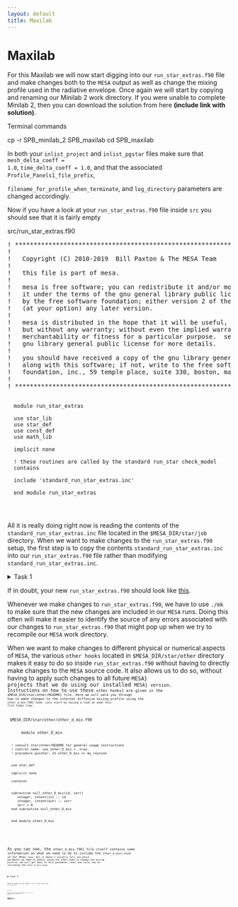 ```yaml
---
layout: default
title: Maxilab
---
```

# Maxilab

For this Maxilab we will now start digging into our <code>run_star_extras.f90</code> file and make changes both to the <code>MESA</code> output as well as change the mixing profile used in the radiative envelope. Once again we will start by copying and renaming our Minilab 2 work directory. If you were unable to complete Minilab 2, then you can download the solution from here **(include link with solution)**.

<div class="terminal-title"> Terminal commands </div> 
<div class="terminal"><p>
cp -r SPB_minilab_2 SPB_maxilab
cd SPB_maxilab
</p></div>

In both your <code>inlist_project</code> and <code>inlist_pgstar</code> files make sure that <code>mesh_delta_coeff = 1.0</code>, <code>time_delta_coeff = 1.0</code>, and that the associated <code>Profile_Panels1_file_prefix</code>, 

<code>filename_for_profile_when_terminate</code>, and <code>log_directory</code> parameters are changed accordingly.<br>

Now if you have a look at your <code>run_star_extras.f90</code> file inside <code>src</code> you should see that it is fairly empty

<div class="filetext-title"> src/run_star_extras.f90 </div> 
<div class="filetext"><p><pre class=pre-filetext>
! ***********************************************************************
!
!   Copyright (C) 2010-2019  Bill Paxton & The MESA Team
!
!   this file is part of mesa.
!
!   mesa is free software; you can redistribute it and/or modify
!   it under the terms of the gnu general library public license as published
!   by the free software foundation; either version 2 of the license, or
!   (at your option) any later version.
!
!   mesa is distributed in the hope that it will be useful, 
!   but without any warranty; without even the implied warranty of
!   merchantability or fitness for a particular purpose.  see the
!   gnu library general public license for more details.
!
!   you should have received a copy of the gnu library general public license
!   along with this software; if not, write to the free software
!   foundation, inc., 59 temple place, suite 330, boston, ma 02111-1307 usa
!
! ***********************************************************************
 
      module run_star_extras

      use star_lib
      use star_def
      use const_def
      use math_lib
      
      implicit none
      
      ! these routines are called by the standard run_star check_model
      contains
      
      include 'standard_run_star_extras.inc'

      end module run_star_extras
</pre></p></div>

All it is really doing right now is reading the contents of the <code>standard_run_star_extras.inc</code> file located in the <code>$MESA_DIR/star/job</code> directory. When we want to make changes to the <code>run_star_extras.f90</code> setup, the first step is to copy the contents <code>standard_run_star_extras.inc</code> into our <code>run_star_extras.f90</code> file rather than modifying <code>standard_run_star_extras.inc</code>. <br>

<task><details>
<summary>Task 1</summary><p>
Replace the line <code>include 'standard_run_star_extras.inc'</code> in <code>run_star_extras.f90</code> with the contents of <code>$MESA_DIR/star/job/standard_run_star_extras.inc</code>. Then do a <code>./clean</code> and <code>./mk</code> in your working directory (not in the <code>src</code> directory) to check that everything is working as it should.
</p></details></task>

If in doubt, your new <code>run_star_extras.f90</code> should look like [this](https://www.dropbox.com/s/lqo86zd66sriziz/run_star_extras.f90?dl=0).<br>

Whenever we make changes to <code>run_star_extras.f90</code>, we have to use <code>./mk</code> to make sure that the new changes are included in our <code>MESA</code> runs. Doing this often will make it easier to identify the source of any errors associated with our changes to <code>run_star_extras.f90</code> that might pop up when we try to recompile our <code>MESA</code> work directory.

When we want to make changes to different physical or numerical aspects of <code>MESA</code>, the various <code>other hooks</code> located in <code>$MESA_DIR/star/other</code> directory makes it easy to do so inside <code>run_star_extras.f90</code> without having to directly make changes to the <code>MESA</code> source code. It also allows us to do so, without having to apply such changes to all future <code>MESA} projects that we do using our installed <code>MESA} version. Instructions on how to use these <code>other hooks} are given in the <code>$MESA_DIR/star/other/README} file. Here we will walk you through how to make changes to the internal diffusive mixing profile using the <code>other_d_mix.f90} hook. Lets start by having a look at what this file looks like.

<div class="filetext-title"> $MESA_DIR/star/other/other_d_mix.f90 </div> 
<div class="filetext"><p><pre class=pre-filetext>
      module other_D_mix

      ! consult star/other/README for general usage instructions
      ! control name: use_other_D_mix = .true.
      ! procedure pointer: s% other_D_mix => my_routine


      use star_def

      implicit none
      
      contains
      
      
      subroutine null_other_D_mix(id, ierr)
         integer, intent(in) :: id
         integer, intent(out) :: ierr
         ierr = 0
      end subroutine null_other_D_mix


      end module other_D_mix
</pre></p></div>

As you can see, the <code>other_d_mix.f90} file itself contains some information on what we need to do to include the <code>other_d_mix} hook in our <code>MESA} runs, but it doesn't actually tell use which parameter we need to modify using the other hook to change the mixing profile. We will get back to this parameter later and focus now on including the <code>other_d_mix} hook.<br>

<task><details>
<summary>Task 2</summary><p>
Copy the subroutine <code>null_other_D_mix} from <code>other_d_mix.f90} and place it right after the line <code>end subroutine extras_controls} in your <code>run_star_extras.f90}. Rename the <code>null_other_D_mix} subroutine to <code>my_other_D_mix}. Do <code>./mk} to make sure you didn't make any mistakes.
</p></details></task>

Next we need to tell <code>MESA} to use our new subroutine <code>my_other_D_mix}.<br>

<task><details>
<summary>Task 3</summary><p>
In <code>inlist_project} add the line<br> <code>use_other_D_mix = .true.</code><br> under the <code>&controls} section. In <code>run_star_extras.f90} add the line<br> <code>s% other_D_mix => my_other_D_mix</code><br> at the end of the <code>extras_controls} subroutine. Then compile (<code>./mk}) and run (<code>./rn}) <code>MESA}. Does anything happen to your mixing <code>pgstar} window?
</p></details></task>

Currently, nothing new is actually happening to the mixing profile in <code>MESA} because we haven't asked <code>MESA} to change it yet. This makes it difficult to tell if <code>MESA} is actually calling our new subroutine <code>my_other_D_mix}. To check this, we can add a print statement to <code>my_other_D_mix}.<br> 

<task><details>
<summary>Task 4</summary><p>
Add the line<br> <code>print *, 'I am using my_other_D_mix'</code><br> to your <code>my_other_D_mix} subroutine inside <code>run_star_extras.f90}. Recompile and run <code>MESA}, then check the terminal output to see if the line <code>'I am using my_other_D_mix'} starts to show up.
</p></details></task>

Now that we know that <code>MESA} is actually calling our <code>my_other_D_mix} subroutine, we need to figure out which parameter we have to modify to change the mixing profile. Figuring this out is not always straightforward if we only go by the information available inside the <code>other hooks}, and may require some digging into the <code>MESA} setup. The name of the subroutine <code>null_other_D_mix} inside <code>other_d_mix.f90} does give us the hint that it might be called <code>D_mix}. Lets try to see if this is a parameter that actually exists in <code>MESA}.

<div class="terminal-title"> Terminal commands </div> 
<div class="terminal"><p>
cd $MESA_DIR
grep -rI D_mix star/private
</p></div>

When typing in these commands, you should eventually see the following output 

<div class="terminal-title"> Terminal output </div> 
<div class="terminal"><p></pre class=pre-terminal>
...
star/private/mix_info.f90:  s% D_mix(k) = 0d0
star/private/mix_info.f90:  s% D_mix(k) = s% conv_vel(k)*s% mixing_length_alpha*s% Hp_face(k)/3d0
star/private/mix_info.f90:  s% cdc(k) = cdc_factor(k)*s% D_mix(k)
star/private/mix_info.f90:  s% D_mix(k) = s% mlt_D(k)
star/private/mix_info.f90:  if (s% set_min_D_mix .and. s% ye(nz) >= s% min_center_Ye_for_min_D_mix) then
star/private/mix_info.f90:  if (s% D_mix(k) >= s% min_D_mix) cycle
star/private/mix_info.f90:  if (s% m(k) > s% mass_upper_limit_for_min_D_mix*Msun) cycle
star/private/mix_info.f90:  if (s% m(k) < s% mass_lower_limit_for_min_D_mix*Msun) cycle
star/private/mix_info.f90:  s% D_mix(k) = s% min_D_mix
...
</pre></p></div>

As seen in the output above, there is indeed a parameter in <code>MESA} called <code>D_mix} that we should be able to access using the <code>star_info} pointer <code>s%}. Lets try to use this in our <code>my_other_D_mix} subroutine and change the diffusive mixing coefficient to be some fixed value throughout the star. In order to do so, we first have to let our <code>my_other_D_mix} subroutine have access to the information in <code>star_info} and define an integer <code>k} for run a do loop over. In order for this to work, your <code>my_other_D_mix} subroutine should look something like this

<div class="filetext-title"> run_star_extras.f90 </div> 
<div class="filetext"><p><pre class=pre-filetext>
      subroutine my_other_D_mix(id, ierr)
         integer, intent(in) :: id
         integer, intent(out) :: ierr
         type (star_info), pointer :: s
         integer :: k
         ierr = 0
         call star_ptr(id, s, ierr)
         if (ierr /= 0) return

         print *, 'I am using my_other_D_mix'
         
         do k=1, s% nz
            s% D_mix(k) = 
         end do

      end subroutine my_other_D_mix
</pre></p></div>

Notice that we a running a <code>do} loop from the outermost cell (<code>k=1}) to the inner mesh grid point (<code>s% nz}) and changing the value of <code>D_mix} throughout the stellar model. <br>

<task><details>
<summary>Task 5</summary><p>
Implement the changes to your <code>my_other_D_mix} subroutine listed above and set the diffusive mixing coefficient <code>D_mix} to be $10^4$ throughout the star. Recompile and run <code>MESA}. What happens to your <code>pgstar} mixing window?
</p></details></task>

Currently, it looks like the diffusive mixing coefficient is only being changed inside the convective core and the overshooting region, and is now constant in both regions. Let's double check if anything is happening to the profile in the radiative envelope.<br>

<task><details>
<summary>Task 6</summary><p>
If you haven't done so already in bonus exercise 1 of Minilab 2, then copy <code>profile_columns.list} from <code>$MESA_DIR/star/defaults/} to your <code>SPB_maxilab} work directory. Make sure that <code>brunt_N2}, <br> <code>brunt_N2_structure_term}, <code>brunt_N2_composition_term}, and <code>log_D_mix} are included as output. Then add the following to <code>inlist_pgstar}:

<code>Profile_Panels1_win_flag = .true.</code><br> 
<code>Profile_Panels1_num_panels = 3</code><br> 
<code>Profile_Panels1_yaxis_name(1) = 'brunt_N2'</code><br>
<code>Profile_Panels1_other_yaxis_name(1) = ''</code><br>
<code>Profile_Panels1_yaxis_name(2) = 'brunt_N2_structure_term'</code><br> <code>Profile_Panels1_other_yaxis_name(2) = 'brunt_N2_composition_term'</code><br> 
<code>Profile_Panels1_yaxis_name(3) = 'log_D_mix</code><br> <code>Profile_Panels1_other_yaxis_name(3) = ''</code><br> <code>Profile_Panels1_file_flag = .true.</code><br> <code>Profile_Panels1_file_dir = 'png'</code><br>
<code>Profile_Panels1_file_prefix = 'profile_panels1_1.0mdc_1.0tdc_'</code><br>
<code>Profile_Panels1_file_width = 12</code><br>
<code>Profile_Panels1_file_aspect_ratio = 0.75</code>
</p></details></task>

When you now run <code>MESA}, you should see that although nothing seems to be happening in the envelope according to the <code>pgstar} mixing window, then the mixing profile is indeed constant throughout the star. In other words, <code>MESA} is doing what we are telling it to do. This is because our ``new'' mixing profile has not been assigned a mixing type. For an overview of what different types are available, have a look <code>$MESA_DIR/const/public/const_def.f90}.

<div class="filetext-title"> $MESA_DIR/const/public/const_def.f90 </div> 
<div class="filetext"><p><pre class=pre-filetext>
...
! mixing types
! NOTE: some packages may depend on the order
integer, parameter :: crystallized = -1
integer, parameter :: no_mixing = 0
integer, parameter :: convective_mixing = 1
integer, parameter :: overshoot_mixing = 2
integer, parameter :: semiconvective_mixing = 3
integer, parameter :: thermohaline_mixing = 4
integer, parameter :: rotation_mixing = 5
integer, parameter :: rayleigh_taylor_mixing = 6
integer, parameter :: minimum_mixing = 7
integer, parameter :: anonymous_mixing = 8  ! AKA "WTF_mixing"
integer, parameter :: leftover_convective_mixing = 9  
...
</pre></p></div>

All of these integer values for the different mixing types are contained within the <code>s% mixing_type(:)} parameter. In other words, a region where <code>s% mixing_type(k) = 1} has convective mixing. For now, lets set the envelope mixing to correspond to the minimum mixing, i.e. <code>s% mixing_type(k) = 7}. To do so, we first have to activate the minimum mixing in <code>MESA}.<br>

<task><details>
<summary>Task 7</summary><p>
In <code>inlist_project} set the parameter <code>set_min_D_mix = .true.} and tell <code>MESA} to use 0.1 as the minimum diffusive mixing coefficient. Make sure that <code>mixing_type} is included as a profile output, and include it in <code>inlist_pgstar} as <code>Profile_Panels1_other_yaxis_name(3)}. Then run <code>MESA}.
</p></details></task>

<hint><details>
<summary> Hint </summary><p>
The parameter used to set the minimum mixing value is called <code>min_D_mix}.
</p></details></hint>

You should now see the envelope mixing, i.e. minimum mixing, appears as an orange line in your <code>pgstar} mixing window. 

So far we have been completely overwriting the mixing profile throughout the star to a constant value, even inside the convective regions. So even though we are telling <code>MESA} to do something silly, it is still running and trying to find a solution! What we want to do is only change the mixing profile in the radiative envelope, i.e. avoid regions where we have convective mixing and overshoot mixing.<br> 

<task><details>
<summary>Task 8</summary><p>
Modify your <code>my_other_D_mix} subroutine to only change the mixing profile when no convective or diffusive overshoot mixing is happening. You can do so using an <code>if} statement inside your <code>do} loop.
</p></details></task>

In Fortran, <code>if} statements are written in the format

<div class="filetext-title"> if statements </div> 
<div class="filetext"><p><pre class=pre-filetext>
if ((one condition) .and. (another condition)) then
    Do something
endif
</pre></p></div>

You can also use such <code>if} statements to exit a <code>do}-loop once a condition has been met

<div class="filetext-title"> if condition then do something and exit do-loop </div> 
<div class="filetext"><p><pre class=pre-filetext>
do k=1, s% nz
    if (a condition) then
        Do something
        exit
    endif
end do
</pre></p></div>

<code>Fortran} has three logical operators: <code>.and.}, <code>.or.}, and <code>.not.</code><br> 
Additional useful comparison operators are given in the table below

\begin{center}
\small
\begin{tabular}{|l|c|c|}
\hline
Condition  & <code>Fortran} text form  & <code>Fortran} symbol form
\hline
 equal to & <code>.eq.} & <code>==</code><br> [1ex]
 not equal to &  <code>.ne.} & <code>/=</code><br> [1ex]
 greater than &  <code>.gt.} & <code>></code><br> [1ex]
 less than &  <code>.lt.} & <code><</code><br> [1ex]
 greater or equal to &  <code>.ge.} & <code>>=</code><br> [1ex]
 less or equal to &  <code>.lt.} & <code><=</code><br> [1ex]
\hline
\end{tabular}
\end{center}

Knowing these will be useful in the following steps as well and whenever you want to add things to your <code>run_star_extras.f90} in general. 

Notice that right now there is a discontinuity in our mixing profile when we go from overshoot to minimum mixing. We want to get rid of this discontinuity by modifying our <code>my_other_D_mix} subroutine to automatically change the diffusive mixing coefficient to $10^4$ when the original diffusive mixing profile drops below this value. We will do so in a bit of a round-about way to prepare us for the actual envelope mixing profile that we want to adopt.<br>

<task><details>
<summary>Task 9</summary><p>
Declare a new integer parameter <code>k0} inside your <code>my_other_D_mix} subroutine. This parameter will define the first cell number where <code>D_mix < $10^4$} when going from the core to the surface. Add an additional <code>do}-loop before your first one and use an <code>if} statement to find the value of <code>k0}. Then modify your second <code>do}-loop to run to <code>k0} instead of <code>s% nz} and change the diffusive mixing coefficient to $10^4$ if the region is not convective. Likewise set the <code>mixing_type} to 7.
</p></details></task>

<hint><details>
<summary> Hint </summary><p>
Use the ``<code>if} condition then do something and exit <code>do}-loop'' example given above for the first <code>do}-loop and set <code>(a condition)} to <code>(s% D_mix(s% nz - k) .lt. 1d4)} and the <code>Do something} to <code>k0 = s% nz - k}. Then in the second <code>do}-loop change <code>do k=1, s% nz} to <code>do k=1, k0}.
</p></details></hint>

<task><details>
<summary>Task 10</summary><p>
As a bonus, look up what the inlist control parameter <code>x_ctrl} does. Use this to set $10^4$ value in the envelope inside your <code>inlist_project} instead of <code>run_star_extras.f90}. This will allow us to vary this parameter without having to change <code>run_star_extras.f90} every time.
</p></details></task>

<hint><details>
<summary> Hint </summary><p>
You want to set <code>x_ctrl(1) = 1d4} inside <code>inlist_project} under <code>&controls} and then call it in <code>run_star_extras.f90} using <code>s% x_ctrl(1)}.
</p></details></hint>

Once you have made the above changes then run <code>MESA}. The current version of your <code>my_other_D_mix} subroutine should look something like this

<div class="filetext-title"> run_star_extras.f90 </div> 
<div class="filetext"><p><pre class=pre-filetext>
subroutine my_other_D_mix(id, ierr)
    integer, intent(in) :: id
    integer, intent(out) :: ierr
    type (star_info), pointer :: s
    integer :: k, k0
    ierr = 0
    call star_ptr(id, s, ierr)
    if (ierr /= 0) return
         
    print *, 'I am using my_other_D_mix'
         
    ! Find k0
    do k=1, s% nz
      if (s% D_mix(s% nz - k) .lt. s% x_ctrl(1)) then
        k0 = s% nz - k
        exit
      end if
    end do
         
    ! Change mixing profile in the envelope, avoiding convective zones
    do k=1, k0
      if (s% mixing_type(k) .ne. 1) then
        s% D_mix(k) = s% x_ctrl(1)
        s% mixing_type(k) = 7
      endif
    end do
         
end subroutine my_other_D_mix
</pre></p></div>

With the current version of our <code>my_other_D_mix} subroutine we could achieve the exact same result by just varying the parameter <code>min_D_mix} inside <code>inlist_project}. Now as a final step, we are going to change the envelope mixing profile to be a function of the density profile using 

\begin{equation}
    D_{\rm env} (r) = D_{\rm env, 0} \left[\frac{\rho (r)}{\rho_{0}} \right]^{-n}.
    \label{Eq:D_env}
\end{equation}

In this equation $D_{\rm env, 0}$ corresponds to <code>x_ctrl(1)}. $n$ is another free parameter that we want to be able to set in our <code>inlist_project} file. $\rho (r)$ is the density and $\rho_{0}$ is the density at <code>k0}. <br>

<task><details>
<summary>Task 11</summary><p>
Set $n = \frac{1}{2}$ and $D_{\rm env, 0} = 100$, then implement Eq.~(\ref{Eq:D_env}) in your <code>my_other_D_mix} subroutine. Run both <code>MESA} and <code>GYRE}. How does this addition of envelope mixing change your period spacing pattern?
</p></details></task>

<hint><details>
<summary> Hint </summary><p>
To figure out what parameter <code>MESA} is using for the density have a look at the file
<code>$MESA_DIR/star_data/public/star_data_step_work.inc}.
</p></details></hint>

<hint><details>
<summary> Hint </summary><p>
Use the parameter <code>x_ctrl(2)} to set $n$ in <code>inlist_project}.
</p></details></hint>

<hint><details>
<summary> Hint </summary><p>
While not required to implement the equation above, you can look up known <code>MESA} <code>Fortran} functions in <code>$MESA_DIR/math/public/math_lib_crmath.f90} which may be useful.
</p></details></hint>

Now that we have the internal mixing profile setup, the final step is making sure that we have all of the output that we need for comparisons. We already have our setup for computing the <code>GYRE} models from minilab 2 to look at the impact on the period spacing patterns. In addition to this, we want to look at the impact on the surface abundances of $^{4}$He, $^{12}$C, $^{14}$N, and $^{16}$O. More specifically, we want to look at how different they are from their values at the ZAMS. We could just do this by looking at our standard history output and modify our <code>history_columns_list} file, but we can make things a bit easier for ourselves by including these as extra history output in <code>run_star_extras.f90}. The values that we want to look at are of the format

\begin{equation}
    \text{current to ZAMS }^4\text{He} = \frac{\text{current surface}\ ^4\text{He}}{\text{surface}\ ^4\text{He at ZAMS}}.
\end{equation}

To do this, we are going to modify four separate parts of the <code>run_star_extras.f90} file: 

\begin{enumerate}%[\indent(1)]
    \item Add parameters at the very beginning of <code>run_star_extras.f90}
    \item Set these parameter values in the subroutine <code>extras_startup}
    \item Tell <code>MESA} the number of extra history output columns to include in the function <code>how_many_extra_history_columns}
    \item Name and assign the extra history output data in the subroutine <code>data_for_extra_history_columns}.
\end{enumerate}

Let's start by using $^4$He as an example. We want to save the initial ZAMS value of $^4$He at the surface of the star so it does not get overwritten at each time step when we run <code>MESA}. We will call this parameter <code>initial_surface_he4} and define it at the top of our <code>run_star_extras.f90} file right after the line <code>implicit none}. We want to declare this parameter as a real number with double precision.

<div class="filetext-title"> run_star_extras.f90 </div> 
<div class="filetext"><p><pre class=pre-filetext>
...

module run_star_extras

use star_lib
use star_def
use const_def
use math_lib
      
      
implicit none

real(dp) :: initial_surface_he4
      
! these routines are called by the standard run_star check_model
contains

...
</pre></p></div>

In this way, <code>run_star_extras.f90} will recognise this parameter everywhere without us having to declare it again. Currently we haven't given this new parameter <code>initial_surface_he4} a value. To do so, we want to get the initial surface $^4$He value before <code>MESA} starts taking any time steps. We can do so in the subroutine <code>extras_startup}

<div class="filetext-title"> run_star_extras.f90 </div> 
<div class="filetext"><p><pre class=pre-filetext>
subroutine extras_startup(id, restart, ierr)
    integer, intent(in) :: id
    logical, intent(in) :: restart
    integer, intent(out) :: ierr
    type (star_info), pointer :: s
    ierr = 0
    call star_ptr(id, s, ierr)
    if (ierr /= 0) return

    initial_surface_he4 = s% surface_he4
                  
end subroutine extras_startup
</pre></p></div>

Note that while the parameter for the surface $^4$He mass fraction is called <code>surface he4} in your <code>history_columns.list} file, it is called <code>surface_he4} internally in <code>MESA}.

Now that we have saved the initial surface $^4$He mass fraction, our next steps are to tell <code>MESA} how many extra history output columns we want to add to our <code>history.data} output file. We do so inside the function <code>how_many_extra_history_columns} by modifying the parameter by the same name.

<div class="filetext-title"> run_star_extras.f90 </div> 
<div class="filetext"><p><pre class=pre-filetext>
integer function how_many_extra_history_columns(id)
    integer, intent(in) :: id
    integer :: ierr
    type (star_info), pointer :: s
    ierr = 0
    call star_ptr(id, s, ierr)
    if (ierr /= 0) return
    how_many_extra_history_columns = 1
end function how_many_extra_history_columns
</pre></p></div>

Note that if you compile and run <code>MESA} now before assigning the extra history column a name and value, then you will start to receive a warning in the terminal but it won't stop <code>MESA} from running. 

<div class="terminal-title"> Terminal output </div> 
<div class="terminal"><p>
Warning empty history name for extra_history_column            1
</p></div>

Now, to give the extra history column a name and a value we need to add the parameters <code>names(n)} and <code>vals(n)} to the subroutine <code>data_for_extra_history_columns}. Here <code>n} is the number of the added history column. So if you want to add two extra history columns you need to assign both <code>names(1)} and <code>vals(1)} as well as <code>names(2)} and <code>vals(2)}. To calculate the ratio between the current surface $^4$He mass fraction and the initial ZAMS value, we can now do so by using our two parameters <code>s% surface_he4} and <code>initial_surface_he4}. We will call this ratio <code>current_to_zams_surf_he4}.

<div class="filetext-title"> run_star_extras.f90 </div> 
<div class="filetext"><p><pre class=pre-filetext>
subroutine data_for_extra_history_columns(id, n, names, vals, ierr)
    integer, intent(in) :: id, n
    character (len=maxlen_history_column_name) :: names(n)
    real(dp) :: vals(n)
    integer, intent(out) :: ierr
    type (star_info), pointer :: s
    ierr = 0
    call star_ptr(id, s, ierr)
    if (ierr /= 0) return
         
    ! note: do NOT add the extras names to history_columns.list
    ! the history_columns.list is only for the built-in history column options.
    ! it must not include the new column names you are adding here.
         
    names(1) = 'current_to_zams_surf_he4'
    vals(1) = s% surface_he4 / initial_surface_he4
         
end subroutine data_for_extra_history_columns
</pre></p></div>

<task><details>
<summary>Task 12</summary><p>
Following the example above, modify your <code>run_star_extras.f90} to include the ratios of the current to initial ZAMS mass fraction of $^4$He, $^{12}$C, $^{14}$N, and $^{16}$O to your output <code>history.data} file. Compile and run <code>MESA} to make sure your modifications work.
</p></details></task>

Once you have updated your <code>run_star_extras.f90} you can also keep track of how these ratios change throughout the evolution of the star by including a [history panels <code>pgstar</code>](https://docs.mesastar.org/en/release-r23.05.1/reference/pgstar.html#history-panels) window.<br>

<task><details>
<summary>Task 13</summary><p>
Add the following to your <code>inlist_pgstar} file:<br>
<code>History_Panels1_win_flag = .true.</code><br> 
<code>History_Panels1_num_panels = 2</code><br> 
<code>History_Panels1_yaxis_name(1) = 'current_to_zams_surf_n14'</code><br> 
<code>History_Panels1_other_yaxis_name(1) = 'current_to_zams_surf_he4'</code><br> 
<code>History_Panels1_yaxis_name(2) = 'current_to_zams_surf_c12'</code><br> 
<code>History_Panels1_other_yaxis_name(2) = 'current_to_zams_surf_o16'}</code><br> 
</p></details></task>

Now we have our <code>MESA} setup done for the Maxilab and it is time to vary some parameters and investigate the effect of envelope mixing on both the period spacing patterns and the surface abundances.<br>

<task><details>
<summary>Task 14</summary><p>
In this final task of the Maxilab, there are four of your inlist parameters that you will have to change/vary. Those are: <code>filename_for_profile_when_terminate}, <code>log_directory}, <code>x_ctrl(1)}, and <code>x_ctrl(2)}. The steps you have to take are as follows:}


\begin{enumerate}
\color{teal}
    \item Go to the <a href="https://docs.google.com/spreadsheets/d/1KrAoaLLOtSo-p8H_E2XO77FEUni6PugNR7jKK6_I71c/edit#gid=1105905148">Google spreadsheet</a> and claim a $D_{\rm env,0}$ and $n$ value by putting your name down in the left most column.
    \item Change <code>log_directory} to be of the format <code>'LOGS/4Msun_0.01fov_\#Denv0_\#n'} and also change the parameter <code>filename_for_profile_when_terminate} accordingly.
    \item Set <code>overshoot_f(1) = 0.01}
    \item Set <code>x_ctrl(1)} and <code>x_ctrl(2)} to your chosen $D_{\rm env,0}$ and $n$.
    \item Run <code>MESA} then <code>GYRE}.
    \item Check your output <code>history.data} file and note down the last recorded value of <code>current_to_zams_surf_he4}, <code>current_to_zams_surf_c12}, <code>current_to_zams_surf_n14}, and <code>current_to_zams_surf_o16} in the corresponding columns <code>tams_to_zams_surface_he4}, <code>tams_to_zams_surface_c12}, <code>tams_to_zams_surface_n14}, and <code>tams_to_zams_surface_o16} in the Google spreadsheet.
    \item Have your TA plot the corresponding period spacing pattern.
\end{enumerate}
</p></details></task>

<hint><details>
<summary> Hint </summary><p>
Remember that you will also have you update your <code>gyre.in} file for the new LOGS directory names.
</p></details></hint>

As you are adding in your parameters in the Google spreadsheet, keep an eye on how the plots for the different mass fractions are changing. At what value of $D_{\rm env,0}$ do you start to see a change in the surface abundances? How does this depend on the choice of $n$?